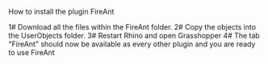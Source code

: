 How to install the plugin FireAnt

1# Download all the files within the FireAnt folder.
2# Copy the objects into the UserObjects folder.
3# Restart Rhino and open Grasshopper
4# The tab "FireAnt" should now be available as every other plugin and you are ready to use FireAnt

